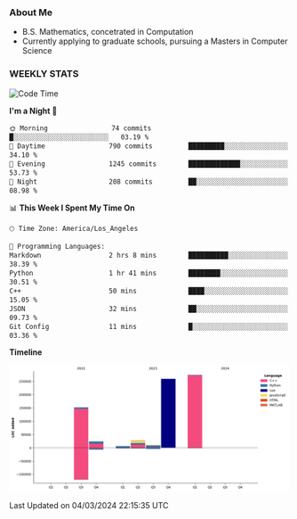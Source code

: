 ### About Me

- B.S. Mathematics, concetrated in Computation
- Currently applying to graduate schools, pursuing a Masters in Computer Science


### WEEKLY STATS
<!--START_SECTION:waka-->
![Code Time](http://img.shields.io/badge/Code%20Time-50%20hrs%2029%20mins-blue)

**I'm a Night 🦉** 

```text
🌞 Morning                74 commits          █░░░░░░░░░░░░░░░░░░░░░░░░   03.19 % 
🌆 Daytime                790 commits         █████████░░░░░░░░░░░░░░░░   34.10 % 
🌃 Evening                1245 commits        █████████████░░░░░░░░░░░░   53.73 % 
🌙 Night                  208 commits         ██░░░░░░░░░░░░░░░░░░░░░░░   08.98 % 
```


📊 **This Week I Spent My Time On** 

```text
🕑︎ Time Zone: America/Los_Angeles

💬 Programming Languages: 
Markdown                 2 hrs 8 mins        ██████████░░░░░░░░░░░░░░░   38.39 % 
Python                   1 hr 41 mins        ████████░░░░░░░░░░░░░░░░░   30.51 % 
C++                      50 mins             ████░░░░░░░░░░░░░░░░░░░░░   15.05 % 
JSON                     32 mins             ██░░░░░░░░░░░░░░░░░░░░░░░   09.73 % 
Git Config               11 mins             █░░░░░░░░░░░░░░░░░░░░░░░░   03.36 % 
```

**Timeline**

![Lines of Code chart](https://raw.githubusercontent.com/nickocruzm/nickocruzm/main/assets/bar_graph.png)


 Last Updated on 04/03/2024 22:15:35 UTC
<!--END_SECTION:waka-->
